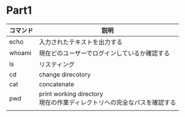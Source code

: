 # Part1


| コマンド   | 説明                                                 |
| ------ | -------------------------------------------------- |
| echo   | 入力されたテキストを出力する                                     |
| whoami | 現在どのユーザーでログインしているか確認する                             |
| ls     | リスティング                                             |
| cd     | change direcotory                                  |
| cat    | concatenate                                        |
| pwd    | print working directory<br>現在の作業ディレクトリへの完全なパスを確認する |
|        |                                                    |
